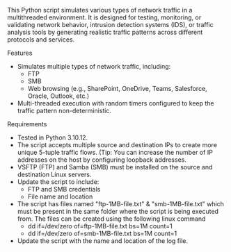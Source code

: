 This Python script simulates various types of network traffic in a multithreaded environment. It is designed for testing, monitoring, or validating network behavior, intrusion detection systems (IDS), or traffic analysis tools by generating realistic traffic patterns across different protocols and services.

Features
- Simulates multiple types of network traffic, including:
  - FTP
  - SMB
  - Web browsing (e.g., SharePoint, OneDrive, Teams, Salesforce, Oracle, Outlook, etc.)
- Multi-threaded execution with random timers configured to keep the traffic pattern non-deterministic.

Requirements
- Tested in Python 3.10.12.
- The script accepts multiple source and destination IPs to create more unique 5-tuple traffic flows.  (Tip: You can increase the number of  IP addresses on the host by configuring loopback addresses.
- VSFTP (FTP) and Samba (SMB) must be installed on the source and destination Linux servers. 
- Update the script to include:
  - FTP and SMB credentials
  - File name and location
- The script has files named "ftp-1MB-file.txt" & "smb-1MB-file.txt" which must be present in the same folder where the script is being executed from.  The files can be created using the following linux command 
	- dd if=/dev/zero of=ftp-1MB-file.txt bs=1M count=1
	- dd if=/dev/zero of=smb-1MB-file.txt bs=1M count=1
- Update the script with the name and location of the log file.

